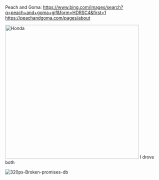 Peach and Goma:
https://www.bing.com/images/search?q=peach+and+goma+gif&form=HDRSC4&first=1
https://peachandgoma.com/pages/about

<img width="427" alt="Honda" src="https://github.com/ewdlop/ewdlop/assets/25368970/bde1770c-a02d-4186-9f55-69967d6bbfeb">
I drove both

![320px-Broken-promises-db](https://github.com/ewdlop/ewdlop/assets/25368970/dcf26667-3167-4b88-b044-4cd073617101)
